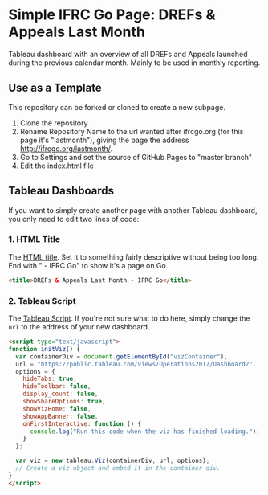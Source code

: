 # Simple IFRC Go Page: DREFs & Appeals Last Month
Tableau dashboard with an overview of all DREFs and Appeals launched during the previous calendar month. Mainly to be used in monthly reporting.

## Use as a Template
This repository can be forked or cloned to create a new subpage.

1. Clone the repository
2. Rename Repository Name to the url wanted after ifrcgo.org (for this page it's "lastmonth"), giving the page the address http://ifrcgo.org/lastmonth/.
3. Go to Settings and set the source of GitHub Pages to "master branch"
4. Edit the index.html file

## Tableau Dashboards
If you want to simply create another page with another Tableau dashboard, you only need to edit two lines of code:

### 1. HTML Title
The [HTML title](https://www.w3schools.com/tags/tag_title.asp). Set it to something fairly descriptive without being too long. End with " - IFRC Go" to show it's a page on Go.
```html
<title>DREFs & Appeals Last Month - IFRC Go</title>
```

### 2. Tableau Script
The [Tableau Script](https://onlinehelp.tableau.com/current/api/js_api/en-us/JavaScriptAPI/js_api_ref.htm). If you're not sure what to do here, simply change the `url` to the address of your new dashboard.
```html
<script type="text/javascript">
function initViz() {
  var containerDiv = document.getElementById("vizContainer"),
  url = "https://public.tableau.com/views/Operations2017/Dashboard2",
  options = {
    hideTabs: true,
    hideToolbar: false,
    display_count: false,
    showShareOptions: true,
    showVizHome: false,
    showAppBanner: false,
    onFirstInteractive: function () {
      console.log("Run this code when the viz has finished loading.");
    }
  };

  var viz = new tableau.Viz(containerDiv, url, options);
  // Create a viz object and embed it in the container div.
}
</script>
```
